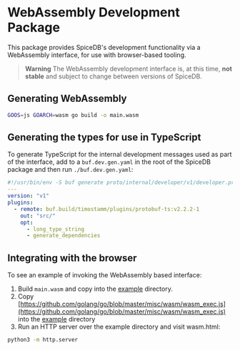 # WebAssembly Development Package

This package provides SpiceDB's development functionality via a WebAssembly interface, for use with browser-based tooling.

> **Warning**
> The WebAssembly development interface is, at this time, **not stable** and subject to change between versions of SpiceDB.

## Generating WebAssembly

```sh
GOOS=js GOARCH=wasm go build -o main.wasm
```

## Generating the types for use in TypeScript

To generate TypeScript for the internal development messages used as part of the interface, add to a `buf.dev.gen.yaml` in the root of the SpiceDB package and then run `./buf.dev.gen.yaml`:

```yaml
#!/usr/bin/env -S buf generate proto/internal/developer/v1/developer.proto --template
---
version: "v1"
plugins:
  - remote: buf.build/timostamm/plugins/protobuf-ts:v2.2.2-1
    out: "src/"
    opt:
      - long_type_string
      - generate_dependencies
```

## Integrating with the browser

To see an example of invoking the WebAssembly based interface:

1. Build `main.wasm` and copy into the [example](example) directory.
2. Copy [https://github.com/golang/go/blob/master/misc/wasm/wasm_exec.js](https://github.com/golang/go/blob/master/misc/wasm/wasm_exec.js) into the [example](example) directory
3. Run an HTTP server over the example directory and visit wasm.html:

```sh
python3 -m http.server
```
